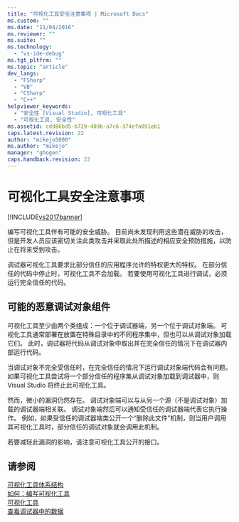 ```yaml
---
title: "可视化工具安全注意事项 | Microsoft Docs"
ms.custom: ""
ms.date: "11/04/2016"
ms.reviewer: ""
ms.suite: ""
ms.technology: 
  - "vs-ide-debug"
ms.tgt_pltfrm: ""
ms.topic: "article"
dev_langs: 
  - "FSharp"
  - "VB"
  - "CSharp"
  - "C++"
helpviewer_keywords: 
  - "安全性 [Visual Studio], 可视化工具"
  - "可视化工具, 安全性"
ms.assetid: cdd86bd5-b729-409b-a7c6-374efa091eb1
caps.latest.revision: 22
author: "mikejo5000"
ms.author: "mikejo"
manager: "ghogen"
caps.handback.revision: 22
---
```

# 可视化工具安全注意事项
[!INCLUDE[vs2017banner](../code-quality/includes/vs2017banner.md)]

编写可视化工具伴有可能的安全威胁。  目前尚未发现利用这些潜在威胁的攻击，但是开发人员应该密切关注此类攻击并采取此处所描述的相应安全预防措施，以防止在将来受到攻击。  
  
 调试器可视化工具要求比部分信任的应用程序允许的特权更大的特权。  在部分信任的代码中停止时，可视化工具不会加载。  若要使用可视化工具进行调试，必须运行完全信任的代码。  
  
## 可能的恶意调试对象组件  
 可视化工具至少由两个类组成：一个位于调试器端，另一个位于调试对象端。  可视化工具通常部署在放置在特殊目录中的不同程序集中，但也可以从调试对象加载它们。  此时，调试器将代码从调试对象中取出并在完全信任的情况下在调试器内部运行代码。  
  
 当调试对象不完全受信任时，在完全信任的情况下运行调试对象端代码会有问题。  如果可视化工具尝试将一个部分信任的程序集从调试对象加载到调试器中，则 Visual Studio 将终止此可视化工具。  
  
 然而，微小的漏洞仍然存在。  调试对象端可以与从另一个源（不是调试对象）加载的调试器端相关联。  调试对象端然后可以通知受信任的调试器端代表它执行操作。  例如，如果受信任的调试器端类公开一个“删除此文件”机制，则当用户调用其可视化工具时，部分信任的调试对象就会调用此机制。  
  
 若要减轻此漏洞的影响，请注意可视化工具公开的接口。  
  
## 请参阅  
 [可视化工具体系结构](../debugger/visualizer-architecture.md)   
 [如何：编写可视化工具](../debugger/how-to-write-a-visualizer.md)   
 [可视化工具](../debugger/create-custom-visualizers-of-data.md)   
 [查看调试器中的数据](../debugger/viewing-data-in-the-debugger.md)